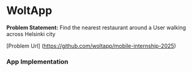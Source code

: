   # WoltApp 
  
**Problem Statement:** Find the nearest restaurant around a User walking across  Helsinki city

[Problem Url] (https://github.com/woltapp/mobile-internship-2025) 

### App Implementation
<!-- ![Restaurant List Page](screenshots/screenshot_2.png) -->

<center>
 <img scr='screenshots/screenshot_2.png' width='50%' />
</center>


